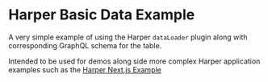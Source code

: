 # Harper Basic Data Example

A very simple example of using the Harper `dataLoader` plugin along with corresponding GraphQL schema for the table.

Intended to be used for demos along side more complex Harper application examples such as the [Harper Next.js Example](https://github.com/harperdb/nextjs-example)